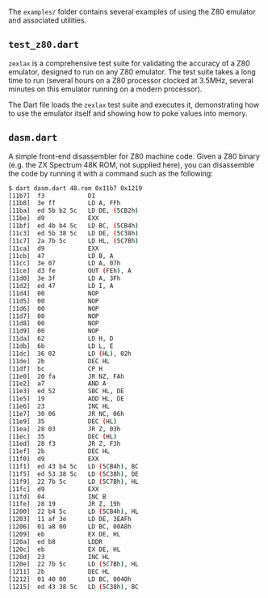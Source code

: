 The `examples/` folder contains several examples of using the Z80 emulator and associated utilities.

## `test_z80.dart`

`zexlax` is a comprehensive test suite for validating the accuracy of a Z80
emulator, designed to run on any Z80 emulator. The test suite takes a long time
to run (several hours on a Z80 processor clocked at 3.5MHz, several minutes on
this emulator running on a modern processor).

The Dart file loads the `zexlax` test suite and executes it, demonstrating how
to use the emulator itself and showing how to poke values into memory.

## `dasm.dart`

A simple front-end disassembler for Z80 machine code. Given a Z80 binary (e.g.
the ZX Spectrum 48K ROM, not supplied here), you can disassemble the code by
running it with a command such as the following:

```bash
$ dart dasm.dart 48.rom 0x11b7 0x1219
[11b7]  f3            DI
[11b8]  3e ff         LD A, FFh
[11ba]  ed 5b b2 5c   LD DE, (5CB2h)
[11be]  d9            EXX
[11bf]  ed 4b b4 5c   LD BC, (5CB4h)
[11c3]  ed 5b 38 5c   LD DE, (5C38h)
[11c7]  2a 7b 5c      LD HL, (5C7Bh)
[11ca]  d9            EXX
[11cb]  47            LD B, A
[11cc]  3e 07         LD A, 07h
[11ce]  d3 fe         OUT (FEh), A
[11d0]  3e 3f         LD A, 3Fh
[11d2]  ed 47         LD I, A
[11d4]  00            NOP
[11d5]  00            NOP
[11d6]  00            NOP
[11d7]  00            NOP
[11d8]  00            NOP
[11d9]  00            NOP
[11da]  62            LD H, D
[11db]  6b            LD L, E
[11dc]  36 02         LD (HL), 02h
[11de]  2b            DEC HL
[11df]  bc            CP H
[11e0]  20 fa         JR NZ, FAh
[11e2]  a7            AND A
[11e3]  ed 52         SBC HL, DE
[11e5]  19            ADD HL, DE
[11e6]  23            INC HL
[11e7]  30 06         JR NC, 06h
[11e9]  35            DEC (HL)
[11ea]  28 03         JR Z, 03h
[11ec]  35            DEC (HL)
[11ed]  28 f3         JR Z, F3h
[11ef]  2b            DEC HL
[11f0]  d9            EXX
[11f1]  ed 43 b4 5c   LD (5CB4h), BC
[11f5]  ed 53 38 5c   LD (5C38h), DE
[11f9]  22 7b 5c      LD (5C7Bh), HL
[11fc]  d9            EXX
[11fd]  04            INC B
[11fe]  28 19         JR Z, 19h
[1200]  22 b4 5c      LD (5CB4h), HL
[1203]  11 af 3e      LD DE, 3EAFh
[1206]  01 a8 00      LD BC, 00A8h
[1209]  eb            EX DE, HL
[120a]  ed b8         LDDR
[120c]  eb            EX DE, HL
[120d]  23            INC HL
[120e]  22 7b 5c      LD (5C7Bh), HL
[1211]  2b            DEC HL
[1212]  01 40 00      LD BC, 0040h
[1215]  ed 43 38 5c   LD (5C38h), BC
```

